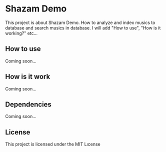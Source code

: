 # Shazam Demo

This project is about Shazam Demo. How to analyze and index musics to database and search musics in database. I will add "How to use", "How is it working?" etc...

## How to use

Coming soon...

## How is it work

Coming soon...

## Dependencies

Coming soon...

## License

This project is licensed under the MIT Lıcense
